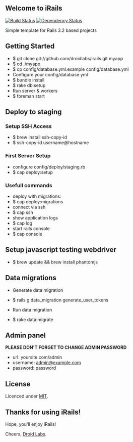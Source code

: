 ## Welcome to iRails

[![Build Status](https://secure.travis-ci.org/droidlabs/irails.png)](https://travis-ci.org/droidlabs/irails)
[![Dependency Status](https://gemnasium.com/droidlabs/irails.png)](https://gemnasium.com/droidlabs/irails)

Simple template for Rails 3.2 based projects

## Getting Started

* $ git clone git://github.com/droidlabs/irails.git myapp
* $ cd ./myapp
* $ cp config/database.yml.example config/database.yml
* Configure your config/database.yml
* $ bundle install
* $ rake db:setup
* Run server & workers
* $ foreman start

## Deploy to staging

### Setup SSH Access
* $ brew install ssh-copy-id
* $ ssh-copy-id username@hostname

### First Server Setup
* configure config/deploy/staging.rb
* $ cap deploy:setup

### Usefull commands
* deploy with migrations:
* $ cap deploy:migrations
* connect via ssh
* $ cap ssh
* show application logs
* $ cap log
* start rails console
* $ cap console

## Setup javascript testing webdriver

* $ brew update && brew install phantomjs

## Data migrations

* Generate data migration
* $ rails g data_migration generate_user_tokens

* Run data migration
* $ rake data:migrate

## Admin panel

**PLEASE DON'T FORGET TO CHANGE ADMIN PASSWORD**

* url: yoursite.com/admin
* username: admin@example.com
* password: password

## License

Licenced under [MIT](http://www.opensource.org/licenses/mit-license.php).

## Thanks for using iRails!

Hope, you'll enjoy iRails!

Cheers, [Droid Labs](http://droidlabs.pro).

